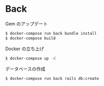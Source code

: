 # Back

Gem のアップデート

```bash
$ docker-compose run back bundle install
$ docker-compose build
```

Docker の立ち上げ

```bash
$ docker-compose up -d
```

データベースの作成

```bash
$ docker-compose run back rails db:create
```
